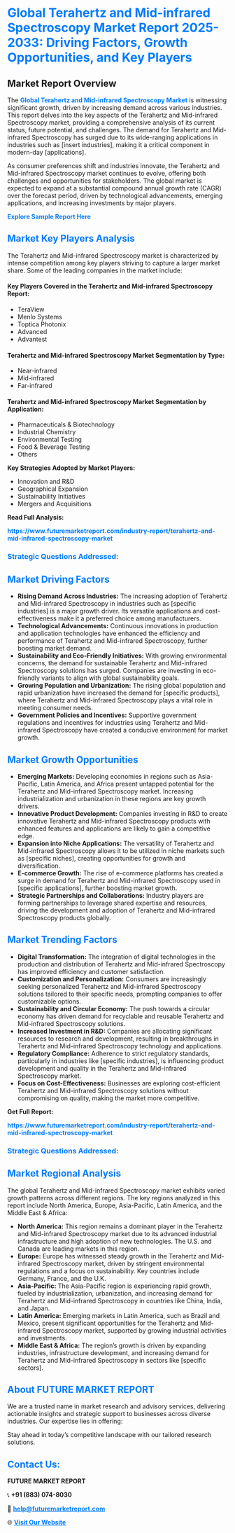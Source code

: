 <h1 style="color: #007BFF;">Global Terahertz and Mid-infrared Spectroscopy Market Report 2025-2033: Driving Factors, Growth Opportunities, and Key Players</h1>

<section id="overview">
<h2>Market Report Overview</h2>
<p>The <a href="https://www.futuremarketreport.com/industry-report/terahertz-and-mid-infrared-spectroscopy-market" style="color: #007BFF; text-decoration: none;"><strong>Global Terahertz and Mid-infrared Spectroscopy Market</strong></a> is witnessing significant growth, driven by increasing demand across various industries. This report delves into the key aspects of the Terahertz and Mid-infrared Spectroscopy market, providing a comprehensive analysis of its current status, future potential, and challenges. The demand for Terahertz and Mid-infrared Spectroscopy has surged due to its wide-ranging applications in industries such as [insert industries], making it a critical component in modern-day [applications].</p>
<p>As consumer preferences shift and industries innovate, the Terahertz and Mid-infrared Spectroscopy market continues to evolve, offering both challenges and opportunities for stakeholders. The global market is expected to expand at a substantial compound annual growth rate (CAGR) over the forecast period, driven by technological advancements, emerging applications, and increasing investments by major players.</p>
</section>

<section id="overview">
<p><a href="https://www.futuremarketreport.com/request-sample/reportId=35825" style="color: #007BFF; text-decoration: none;"><strong>Explore Sample Report Here</strong></a></p>
</section>

<section id="key-players">
<h2 style="color: #007BFF;">Market Key Players Analysis</h2>
<p>The Terahertz and Mid-infrared Spectroscopy market is characterized by intense competition among key players striving to capture a larger market share. Some of the leading companies in the market include:</p>
<h4>Key Players Covered in the Terahertz and Mid-infrared Spectroscopy Report:</h4>
<ul><li>TeraView</li><li>Menlo Systems</li><li>Toptica Photonix</li><li>Advanced</li><li>Advantest</li></ul>
<h4>Terahertz and Mid-infrared Spectroscopy Market Segmentation by Type:</h4>
<ul><li>Near-infrared</li><li>Mid-infrared</li><li>Far-infrared</li></ul>

<h4>Terahertz and Mid-infrared Spectroscopy Market Segmentation by Application:</h4>
<ul><li>Pharmaceuticals &amp; Biotechnology</li><li>Industrial Chemistry</li><li>Environmental Testing</li><li>Food &amp; Beverage Testing</li><li>Others</li></ul>
<p><strong>Key Strategies Adopted by Market Players:</strong></p>
<ul>
<li>Innovation and R&D</li>
<li>Geographical Expansion</li>
<li>Sustainability Initiatives</li>
<li>Mergers and Acquisitions</li>
</ul>
</section>

<section>
<p><strong>Read Full Analysis: </strong></p><a href="https://www.futuremarketreport.com/industry-report/terahertz-and-mid-infrared-spectroscopy-market" style="color: #007BFF; text-decoration: none;"><strong>https://www.futuremarketreport.com/industry-report/terahertz-and-mid-infrared-spectroscopy-market</strong></a>
<h3 style="color: #007BFF;">Strategic Questions Addressed:</h3>
</section>

<section id="driving-factors">
<h2 style="color: #007BFF;">Market Driving Factors</h2>
<ul>
<li><strong>Rising Demand Across Industries:</strong> The increasing adoption of Terahertz and Mid-infrared Spectroscopy in industries such as [specific industries] is a major growth driver. Its versatile applications and cost-effectiveness make it a preferred choice among manufacturers.</li>
<li><strong>Technological Advancements:</strong> Continuous innovations in production and application technologies have enhanced the efficiency and performance of Terahertz and Mid-infrared Spectroscopy, further boosting market demand.</li>
<li><strong>Sustainability and Eco-Friendly Initiatives:</strong> With growing environmental concerns, the demand for sustainable Terahertz and Mid-infrared Spectroscopy solutions has surged. Companies are investing in eco-friendly variants to align with global sustainability goals.</li>
<li><strong>Growing Population and Urbanization:</strong> The rising global population and rapid urbanization have increased the demand for [specific products], where Terahertz and Mid-infrared Spectroscopy plays a vital role in meeting consumer needs.</li>
<li><strong>Government Policies and Incentives:</strong> Supportive government regulations and incentives for industries using Terahertz and Mid-infrared Spectroscopy have created a conducive environment for market growth.</li>
</ul>
</section>

<section id="growth-opportunities">
<h2 style="color: #007BFF;">Market Growth Opportunities</h2>
<ul>
<li><strong>Emerging Markets:</strong> Developing economies in regions such as Asia-Pacific, Latin America, and Africa present untapped potential for the Terahertz and Mid-infrared Spectroscopy market. Increasing industrialization and urbanization in these regions are key growth drivers.</li>
<li><strong>Innovative Product Development:</strong> Companies investing in R&D to create innovative Terahertz and Mid-infrared Spectroscopy products with enhanced features and applications are likely to gain a competitive edge.</li>
<li><strong>Expansion into Niche Applications:</strong> The versatility of Terahertz and Mid-infrared Spectroscopy allows it to be utilized in niche markets such as [specific niches], creating opportunities for growth and diversification.</li>
<li><strong>E-commerce Growth:</strong> The rise of e-commerce platforms has created a surge in demand for Terahertz and Mid-infrared Spectroscopy used in [specific applications], further boosting market growth.</li>
<li><strong>Strategic Partnerships and Collaborations:</strong> Industry players are forming partnerships to leverage shared expertise and resources, driving the development and adoption of Terahertz and Mid-infrared Spectroscopy products globally.</li>
</ul>
</section>

<section id="trending-factors">
<h2 style="color: #007BFF;">Market Trending Factors</h2>
<ul>
<li><strong>Digital Transformation:</strong> The integration of digital technologies in the production and distribution of Terahertz and Mid-infrared Spectroscopy has improved efficiency and customer satisfaction.</li>
<li><strong>Customization and Personalization:</strong> Consumers are increasingly seeking personalized Terahertz and Mid-infrared Spectroscopy solutions tailored to their specific needs, prompting companies to offer customizable options.</li>
<li><strong>Sustainability and Circular Economy:</strong> The push towards a circular economy has driven demand for recyclable and reusable Terahertz and Mid-infrared Spectroscopy solutions.</li>
<li><strong>Increased Investment in R&D:</strong> Companies are allocating significant resources to research and development, resulting in breakthroughs in Terahertz and Mid-infrared Spectroscopy technology and applications.</li>
<li><strong>Regulatory Compliance:</strong> Adherence to strict regulatory standards, particularly in industries like [specific industries], is influencing product development and quality in the Terahertz and Mid-infrared Spectroscopy market.</li>
<li><strong>Focus on Cost-Effectiveness:</strong> Businesses are exploring cost-efficient Terahertz and Mid-infrared Spectroscopy solutions without compromising on quality, making the market more competitive.</li>
</ul>
</section>

<section>
<p><strong>Get Full Report: </strong></p><a href="https://www.futuremarketreport.com/industry-report/terahertz-and-mid-infrared-spectroscopy-market" style="color: #007BFF; text-decoration: none;"><strong>https://www.futuremarketreport.com/industry-report/terahertz-and-mid-infrared-spectroscopy-market</strong></a>
<h3 style="color: #007BFF;">Strategic Questions Addressed:</h3>
</section>


<section id="regional-analysis">
<h2 style="color: #007BFF;">Market Regional Analysis</h2>
<p>The global Terahertz and Mid-infrared Spectroscopy market exhibits varied growth patterns across different regions. The key regions analyzed in this report include North America, Europe, Asia-Pacific, Latin America, and the Middle East & Africa:</p>
<ul>
<li><strong>North America:</strong> This region remains a dominant player in the Terahertz and Mid-infrared Spectroscopy market due to its advanced industrial infrastructure and high adoption of new technologies. The U.S. and Canada are leading markets in this region.</li>
<li><strong>Europe:</strong> Europe has witnessed steady growth in the Terahertz and Mid-infrared Spectroscopy market, driven by stringent environmental regulations and a focus on sustainability. Key countries include Germany, France, and the U.K.</li>
<li><strong>Asia-Pacific:</strong> The Asia-Pacific region is experiencing rapid growth, fueled by industrialization, urbanization, and increasing demand for Terahertz and Mid-infrared Spectroscopy in countries like China, India, and Japan.</li>
<li><strong>Latin America:</strong> Emerging markets in Latin America, such as Brazil and Mexico, present significant opportunities for the Terahertz and Mid-infrared Spectroscopy market, supported by growing industrial activities and investments.</li>
<li><strong>Middle East & Africa:</strong> The region’s growth is driven by expanding industries, infrastructure development, and increasing demand for Terahertz and Mid-infrared Spectroscopy in sectors like [specific sectors].</li>
</ul>
</section>

<footer>
<h2 style="color: #007BFF;">About FUTURE MARKET REPORT</h2>
<p>We are a trusted name in market research and advisory services, delivering actionable insights and strategic support to businesses across diverse industries. Our expertise lies in offering:</p>

<p>Stay ahead in today’s competitive landscape with our tailored research solutions.</p>

<h2 style="color: #007BFF;">Contact Us:</h2>
<p><strong>FUTURE MARKET REPORT</strong></p>
<p>📞 <strong>+91 (883) 074-8030</strong></p>
<p>📧 <strong><a href="mailto:help@futuremarketreport.com" style="color: #007BFF;">help@futuremarketreport.com</a></strong></p>
<p>🌐 <strong><a href="https://www.futuremarketreport.com/" style="color: #007BFF;">Visit Our Website</a></strong></p>
</footer>